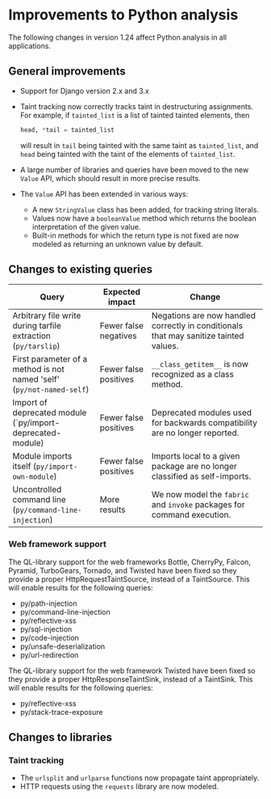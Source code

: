 # Improvements to Python analysis

The following changes in version 1.24 affect Python analysis in all applications.

## General improvements

- Support for Django version 2.x and 3.x

- Taint tracking now correctly tracks taint in destructuring assignments. For example, if `tainted_list` is a list of tainted tainted elements, then
    ```python
    head, *tail = tainted_list
    ```
    will result in `tail` being tainted with the same taint as `tainted_list`, and `head` being tainted with the taint of the elements of `tainted_list`.

- A large number of libraries and queries have been moved to the new `Value` API, which should result in more precise results.

- The `Value` API has been extended in various ways:
   - A new `StringValue` class has been added, for tracking string literals.
   - Values now have a `booleanValue` method which returns the boolean interpretation of the given value.
   - Built-in methods for which the return type is not fixed are now modeled as returning an unknown value by default.


## Changes to existing queries

| **Query**                  | **Expected impact**    | **Change**                                                       |
|----------------------------|------------------------|------------------------------------------------------------------|
| Arbitrary file write during tarfile extraction (`py/tarslip`) | Fewer false negatives | Negations are now handled correctly in conditionals that may sanitize tainted values. |
| First parameter of a method is not named 'self' (`py/not-named-self`) | Fewer false positives | `__class_getitem__` is now recognized as a class method. |
| Import of deprecated module (`py/import-deprecated-module) | Fewer false positives | Deprecated modules used for backwards compatibility are no longer reported.|
| Module imports itself (`py/import-own-module`) | Fewer false positives | Imports local to a given package are no longer classified as self-imports. |
| Uncontrolled command line (`py/command-line-injection`) | More results | We now model the `fabric` and `invoke` packages for command execution. |

### Web framework support

The QL-library support for the web frameworks Bottle, CherryPy, Falcon, Pyramid, TurboGears, Tornado, and Twisted have
been fixed so they provide a proper HttpRequestTaintSource, instead of a TaintSource. This will enable results for the following queries:

- py/path-injection
- py/command-line-injection
- py/reflective-xss
- py/sql-injection
- py/code-injection
- py/unsafe-deserialization
- py/url-redirection

The QL-library support for the web framework Twisted have been fixed so they provide a proper
HttpResponseTaintSink, instead of a TaintSink. This will enable results for the following
queries:

- py/reflective-xss
- py/stack-trace-exposure

## Changes to libraries
### Taint tracking
- The `urlsplit` and `urlparse` functions now propagate taint appropriately.
- HTTP requests using the `requests` library are now modeled.